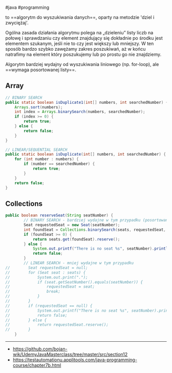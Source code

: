#java #programming 

to ==algorytm do wyszukiwania danych==, oparty na metodzie 'dziel i zwyciężaj'.

Ogólna zasada działania algorytmu polega na „dzieleniu” listy liczb na połowę i sprawdzaniu czy element znajdujący się dokładnie po środku jest elementem szukanym, jeśli nie to czy jest większy lub mniejszy. W ten sposób bardzo szybko zawężamy zakres poszukiwań, aż w końcu natrafimy na element który poszukujemy lub po prostu go nie znajdziemy.

Algorytm bardziej wydajny od wyszukiwania liniowego (np. for-loop), ale ==wymaga posortowanej listy==.


## Array

```java
// BINARY SEARCH  
public static boolean isDuplicate1(int[] numbers, int searchedNumber) {  
    Arrays.sort(numbers);  
    int index = Arrays.binarySearch(numbers, searchedNumber);  
    if (index >= 0) {  
        return true;  
    } else {  
        return false;  
    }  
}

// LINEAR/SEQUENTIAL SEARCH  
public static boolean isDuplicate(int[] numbers, int searchedNumber) {  
    for (int number : numbers) {  
        if (number == searchedNumber) {  
            return true;  
        }  
    }  
    return false;  
}
```

## Collections

```java
public boolean reserveSeat(String seatNumber) {
        // BINARY SEARCH - bardziej wydajne w tym przypadku (posortowana lista)
        Seat requestedSeat = new Seat(seatNumber);
        int foundSeat = Collections.binarySearch(seats, requestedSeat, null);
        if (foundSeat >= 0) {
            return seats.get(foundSeat).reserve();
        } else {
            System.out.printf("There is no seat %s", seatNumber).println();
            return false;
        }
        // LINEAR SEARCH - mniej wydajne w tym przypadku
//        Seat requestedSeat = null;
//        for (Seat seat : seats) {
//            System.out.print(".");
//            if (seat.getSeatNumber().equals(seatNumber)) {
//                requestedSeat = seat;
//                break;
//            }
//        }
//        if (requestedSeat == null) {
//            System.out.printf("There is no seat %s", seatNumber).println();
//            return false;
//        } else {
//            return requestedSeat.reserve();
//        }
    }
```

---
- https://github.com/bojan-wik/UdemyJavaMasterclass/tree/master/src/section12
- https://testautomationu.applitools.com/java-programming-course/chapter7b.html